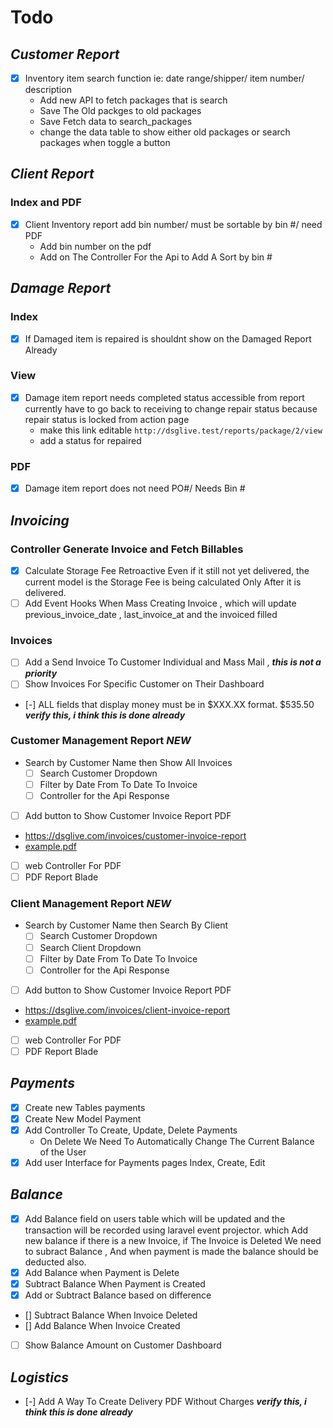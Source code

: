 # Todo
## ***Customer Report***
- [x] Inventory item search function ie: date range/shipper/ item number/ description
  - Add new API to fetch packages that is search
  - Save The Old packges to old packages
  - Save Fetch data to search_packages 
  - change the data table to show either old packages or search packages when toggle a button

## ***Client Report***
### Index and PDF
- [x] Client Inventory report add bin number/ must be sortable by bin #/ need PDF
  - Add bin number on the pdf
  - Add on The Controller For the Api to Add A Sort by bin #

## ***Damage Report***
### Index
- [x] If Damaged item is repaired is shouldnt show on the Damaged Report Already
### View
- [x] Damage item report needs completed status accessible from report currently have to go back to receiving to change repair status because repair status is locked from action page
  - make this link editable `http://dsglive.test/reports/package/2/view` 
  - add a status for repaired
### PDF
- [x] Damage item report does not need PO#/ Needs Bin #


## ***Invoicing***

### Controller Generate Invoice and Fetch Billables
- [x] Calculate Storage Fee Retroactive Even if it still not yet delivered, the current model is the Storage Fee is being calculated Only After it is delivered.
- [ ] Add Event Hooks When Mass Creating Invoice , which will update previous_invoice_date , last_invoice_at and the invoiced filled
### Invoices
- [  ] Add a Send Invoice To Customer Individual and Mass Mail , ***this is not a priority***
- [  ] Show Invoices For Specific Customer on Their Dashboard
- [-] ALL fields that display money must be in $XXX.XX format. $535.50   ***verify this, i think this is done already***


### Customer Management Report ***NEW***
- Search by Customer Name then Show All Invoices
  - [ ] Search Customer Dropdown
  - [ ] Filter by Date From To Date To Invoice
  - [ ] Controller for the Api Response
- [ ]  Add button to Show Customer  Invoice Report PDF
  - https://dsglive.com/invoices/customer-invoice-report
  - [example.pdf](./z-resources/customer-invoice-report.pdf) 
- [  ] web Controller For PDF
- [ ] PDF Report Blade
### Client Management Report ***NEW***
- Search by Customer Name then Search By Client
  - [ ] Search Customer Dropdown
  - [ ] Search Client Dropdown
  - [ ] Filter by Date From To Date To Invoice
  - [ ] Controller for the Api Response
- [ ]  Add button to Show Customer  Invoice Report PDF
  - https://dsglive.com/invoices/client-invoice-report
  - [example.pdf](./z-resources/client-invoice-report.pdf) 
- [  ] web Controller For PDF
- [ ] PDF Report Blade

## ***Payments***
- [x] Create new Tables payments
- [x] Create New Model Payment
- [x] Add Controller To Create, Update, Delete Payments
  - On Delete We Need To Automatically Change The Current Balance of the User
- [X] Add user Interface for Payments pages Index, Create, Edit
## ***Balance***
- [x] Add Balance field on users table which will be updated and the transaction will be recorded using laravel event projector. which Add new balance if there is a new Invoice, if The Invoice is Deleted We need to subract Balance , And when payment is made the balance should be deducted also.
- [x] Add Balance when Payment is Delete
- [x] Subtract Balance When Payment is Created
- [x] Add or Subtract Balance based on difference
- [] Subtract Balance When Invoice Deleted
- [] Add Balance When Invoice Created
- [ ] Show Balance Amount on Customer Dashboard 
## ***Logistics***
- [-] Add A Way To Create Delivery PDF Without Charges ***verify this, i think this is done already***


